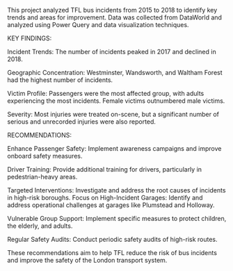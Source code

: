 This project analyzed TFL bus incidents from 2015 to 2018 to identify key trends and areas for improvement. Data was collected from DataWorld and analyzed using Power Query and data visualization techniques.

KEY FINDINGS:

Incident Trends: The number of incidents peaked in 2017 and declined in 2018.

Geographic Concentration: Westminster, Wandsworth, and Waltham Forest had the highest number of incidents.

Victim Profile: Passengers were the most affected group, with adults experiencing the most incidents. Female victims outnumbered male victims.

Severity: Most injuries were treated on-scene, but a significant number of serious and unrecorded injuries were also reported.

RECOMMENDATIONS:

Enhance Passenger Safety: Implement awareness campaigns and improve onboard safety measures.

Driver Training: Provide additional training for drivers, particularly in pedestrian-heavy areas.

Targeted Interventions: Investigate and address the root causes of incidents in high-risk boroughs.
Focus on High-Incident Garages: Identify and address operational challenges at garages like Plumstead and Holloway.

Vulnerable Group Support: Implement specific measures to protect children, the elderly, and adults.

Regular Safety Audits: Conduct periodic safety audits of high-risk routes.

These recommendations aim to help TFL reduce the risk of bus incidents and improve the safety of the London transport system.
